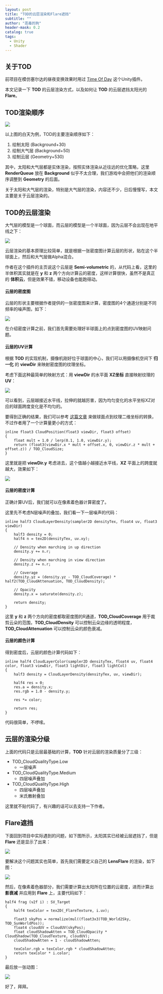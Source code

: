 ```yaml
---
layout: post
title: "TOD的云层渲染和Flare遮挡"
subtitle: ""
author: "恶毒的狗"
header-mask: 0.2
catalog: true
tags:
  - Unity
  - Shader
---
```


## 关于TOD

前项目在模仿塞尔达的昼夜变换效果时用过 [Time Of Day](https://assetstore.unity.com/packages/tools/particles-effects/time-of-day-7316?aid=1101l85Tr) 这个Unity插件。

本文记录一下 **TOD** 的云层渲染方式，以及如何让 **TOD** 的云层遮挡太阳光的 **Flare**。

## TOD渲染顺序

![](/img/tod-cloud/screenshot1.png)

以上图的白天为例，TOD的主要渲染顺序如下：

1. 绘制太阳 (Background+30)
2. 绘制大气层 (Background+50)
3. 绘制云层 (Geometry+530)

其中，太阳和大气层都是实体渲染，按照实体渲染从近往远的优化策略，这里 **RenderQueue** 放在 **Background** 似乎不太合理，我们游戏中会把他们的渲染顺序调整到 **Geometry** 的后面。

关于太阳和大气层的渲染，特别是大气层的渲染，内容还不少，日后慢慢写，本文主要是关于云层渲染的。

## TOD的云层渲染

大气层的模型是一个球面，而云层的模型是一个半球面，因为云层不会出现在地平线之下：

![](/img/tod-cloud/screenshot2.png)

云层渲染的基本原理比较简单，就是根据一张密度图计算云层的形状，贴在这个半球面上，然后和大气层做Alpha混合。

作者在这个插件的主页说这个云层是 **Semi-volumetric** 的，从代码上看，这里的半体积其实就是在 **y** 和 **z** 两个方向计算云的密度，这样计算很快，虽然不是真正的 **体积云**，但是效果不错，移动设备也能跑得动。

#### 云层的密度图

云层的形状主要根据作者提供的一张密度图来计算，密度图的4个通道分别是不同频率的噪声图，如下：

![](/img/tod-cloud/screenshot3.png)

在介绍密度计算之前，我们首先需要处理好半球面上的点到密度图的UV映射问题。

#### 云层的UV计算

根据 **TOD** 的实现机制，摄像机刚好位于球面的中心，我们可以用摄像机空间下 **归一化** 的 **viewDir** 来映射密度图的纹理坐标。

考虑下面这种最简单的映射方式：用 **viewDir** 的水平面 **XZ坐标** 直接映射纹理的 **UV**：

![](/img/tod-cloud/screenshot4.png)

可以看到，云层越接近水平线，拉伸的就越厉害，因为均匀变化的水平坐标XZ对应的球面跨度变化是不均匀的。

要得到正确的结果，我们可以参考 [这篇文章](https://blog.csdn.net/tulun/article/details/5973373) 来做球面点到纹理二维坐标的转换，不过作者用了一个计算量更小的方式：

```
inline float3 CloudPosition(float3 viewDir, float3 offset)
{
    float mult = 1.0 / lerp(0.1, 1.0, viewDir.y);
    return (float3(viewDir.x * mult + offset.x, 0, viewDir.z * mult + offset.z)) / TOD_CloudSize;
}
```

这里就是把 **viewDir.y** 考虑进去，这个值越小越接近水平线，**XZ** 平面上的跨度就越大，效果如下：

![](/img/tod-cloud/screenshot5.png)

#### 云层的密度计算

正确计算UV后，我们就可以在像素着色器计算密度了。

这里先不考虑N层噪声的叠加，我们看一下一层噪声的代码：

```
inline half3 CloudLayerDensity(sampler2D densityTex, float4 uv, float3 viewDir)
{
    half3 density = 0;
    half4 n = tex2D(densityTex, uv.xy);

    // Density when marching in up direction
    density.y += n.r;

    // Density when marching in view direction
    density.z += n.r;

    // Coverage
    density.yz = (density.yz - TOD_CloudCoverage) * half2(TOD_CloudAttenuation, TOD_CloudDensity);

    // Opacity
    density.x = saturate(density.z);

    return density;
}
```

这里 **y** 和 **z** 两个方向的密度都取密度图的R通道，**TOD_CloudCoverage** 用于裁剪云朵的范围，**TOD_CloudDensity** 可以控制云朵边缘的透明程度，**TOD_CloudAttenuation** 可以控制云朵的颜色衰减。

#### 云层的颜色计算

得到密度后，云层的颜色计算代码如下：

```
inline half4 CloudLayerColor(sampler2D densityTex, float4 uv, float4 color, float3 viewDir, float3 lightDir, float3 lightCol)
{
    half3 density = CloudLayerDensity(densityTex, uv, viewDir);

    half4 res = 0;
    res.a = density.x;
    res.rgb = 1.0 - density.y;

    res *= color;

    return res;
}
```

代码很简单，不啰嗦。

## 云层的渲染分级

上面的代码只是云层最基础的计算，**TOD** 针对云层的渲染质量分了三级：

+ TOD_CloudQualityType.Low
	+ 一层噪声
+ TOD_CloudQualityType.Medium
	+ 四层噪声叠加
+ TOD_CloudQualityType.High
	+ 四层噪声叠加
	+ 米氏散射叠加

这里就不贴代码了，有兴趣的话可以去支持一下作者。

## Flare遮挡

下面回到项目中实际遇到的问题，如下图所示，太阳其实已经被云层遮挡了，但是 **Flare** 还是显示了出来：

![](/img/tod-cloud/screenshot6.png)

要解决这个问题其实也简单，首先我们需要定义自己的 **LensFlare** 的渲染，如下图：

![](/img/tod-cloud/screenshot7.png)

然后，在像素着色器部分，我们需要计算出太阳所在位置的云密度，进而计算出 **影衰减** 并应用到 **Flare** 上，主要代码如下：

```
half4 frag (v2f i) : SV_Target
{
    half4 texColor = tex2D(_FlareTexture, i.uv);

    float3 skyPos = normalize(mul((float3x3)TOD_World2Sky, TOD_SunWorldPos));
    float4 cloudUV = CloudUV(skyPos);
    float cloudShadowAtten = TOD_CloudOpacity * CloudShadow(TOD_CloudTexture, cloudUV);
    cloudShadowAtten = 1 - cloudShadowAtten;

    texColor.rgb = texColor.rgb * cloudShadowAtten;
    return texColor * i.color;
}
```

最后放一张动图：

![](/img/tod-cloud/screenshot8.gif)

好了，拜拜。












































































































































































































